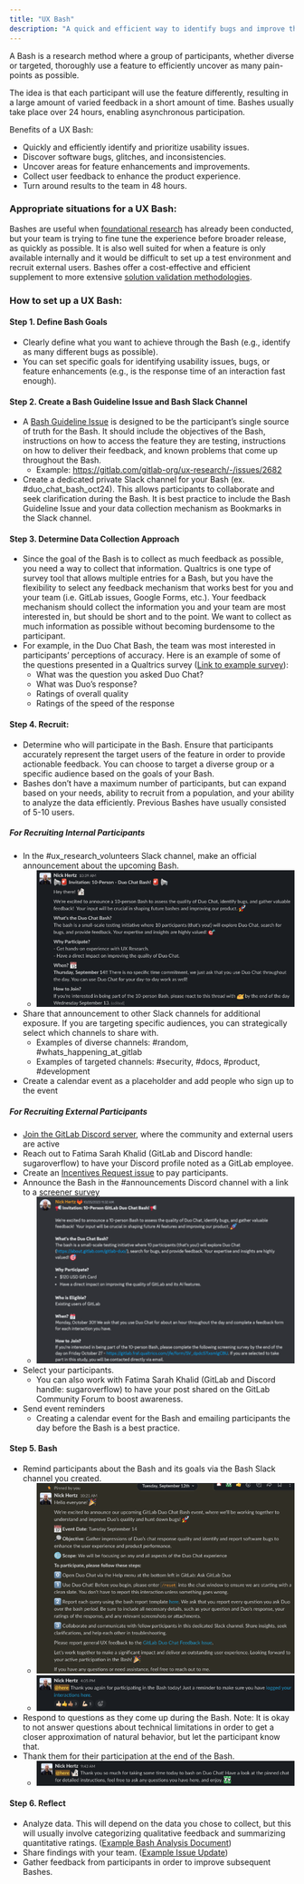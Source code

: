 ```yaml
---
title: "UX Bash"
description: "A quick and efficient way to identify bugs and improve the user experience"
---
```


A Bash is a research method where a group of participants, whether diverse or targeted, thoroughly use a feature to efficiently uncover as many pain-points as possible.

The idea is that each participant will use the feature differently, resulting in a large amount of varied feedback in a short amount of time. Bashes usually take place over 24 hours, enabling asynchronous participation.

Benefits of a UX Bash:
- Quickly and efficiently identify and prioritize usability issues.
- Discover software bugs, glitches, and inconsistencies.
- Uncover areas for feature enhancements and improvements.
- Collect user feedback to enhance the product experience.
- Turn around results to the team in 48 hours.


### Appropriate situations for a UX Bash:

Bashes are useful when [foundational research](https://about.gitlab.com/handbook/product/ux/ux-research/foundational-research/) has already been conducted, but your team is trying to fine tune the experience before broader release, as quickly as possible. It is also well suited for when a feature is only available internally and it would be difficult to set up a test environment and recruit external users. Bashes offer a cost-effective and efficient supplement to more extensive [solution validation methodologies](https://about.gitlab.com/handbook/product/ux/ux-research/solution-validation-and-methods/).

### How to set up a UX Bash:

#### Step 1. Define Bash Goals

- Clearly define what you want to achieve through the Bash (e.g., identify as many different bugs as possible).
- You can set specific goals for identifying usability issues, bugs, or feature enhancements (e.g., is the response time of an interaction fast enough).

#### Step 2. Create a Bash Guideline Issue and Bash Slack Channel

- A [Bash Guideline Issue](https://gitlab.com/gitlab-org/ux-research/-/blob/master/.gitlab/issue_templates/UX%20Bash%20Template.md) is designed to be the participant’s single source of truth for the Bash. It should include the objectives of the Bash, instructions on how to access the feature they are testing, instructions on how to deliver their feedback, and known problems that come up throughout the Bash.
   - Example: https://gitlab.com/gitlab-org/ux-research/-/issues/2682
- Create a dedicated private Slack channel for your Bash (ex. #duo_chat_bash_oct24). This allows participants to collaborate and seek clarification during the Bash. It is best practice to include the Bash Guideline Issue and your data collection mechanism as Bookmarks in the Slack channel.

#### Step 3. Determine Data Collection Approach

- Since the goal of the Bash is to collect as much feedback as possible, you need a way to collect that information. Qualtrics is one type of survey tool that allows multiple entries for a Bash, but you have the flexibility to select any feedback mechanism that works best for you and your team (i.e. GitLab issues, Google Forms, etc.). Your feedback mechanism should collect the information you and your team are most interested in, but should be short and to the point. We want to collect as much information as possible without becoming burdensome to the participant.
- For example, in the Duo Chat Bash, the team was most interested in participants’ perceptions of accuracy. Here is an example of some of the questions presented in a Qualtrics survey ([Link to example survey](https://gitlab.fra1.qualtrics.com/jfe/form/SV_8p2Hp3HVgsiVEKW)):
   - What was the question you asked Duo Chat?
   - What was Duo’s response?
   - Ratings of overall quality
   - Ratings of the speed of the response

#### Step 4. Recruit:

- Determine who will participate in the Bash. Ensure that participants accurately represent the target users of the feature in order to provide actionable feedback. You can choose to target a diverse group or a specific audience based on the goals of your Bash.
- Bashes don’t have a maximum number of participants, but can expand based on your needs, ability to recruit from a population, and your ability to analyze the data efficiently. Previous Bashes have usually consisted of 5-10 users.

##### For Recruiting Internal Participants

- In the #ux_research_volunteers Slack channel, make an official announcement about the upcoming Bash.
   - ![Example of a Slack invitation](Bash_Slack_invite.png)
- Share that announcement to other Slack channels for additional exposure. If you are targeting specific audiences, you can strategically select which channels to share with.
   - Examples of diverse channels: #random, #whats_happening_at_gitlab
   - Examples of targeted channels: #security, #docs, #product, #development
- Create a calendar event as a placeholder and add people who sign up to the event

##### For Recruiting External Participants

- [Join the GitLab Discord server](https://about.gitlab.com/handbook/marketing/developer-relations/workflows-tools/discord/), where the community and external users are active
- Reach out to Fatima Sarah Khalid (GitLab and Discord handle: sugaroverflow) to have your Discord profile noted as a GitLab employee.
- Create an [Incentives Request issue](https://about.gitlab.com/handbook/product/ux/ux-research-coordination/incentives/) to pay participants.
- Announce the Bash in the #announcements Discord channel with a link to a [screener survey](https://about.gitlab.com/handbook/product/ux/ux-research/write-effective-screener/)
   - ![Example of a Discord invitation](Bash_Discord_invite.png)
- Select your participants.
   - You can also work with Fatima Sarah Khalid (GitLab and Discord handle: sugaroverflow) to have your post shared on the GitLab Community Forum to boost awareness.
- Send event reminders
   - Creating a calendar event for the Bash and emailing participants the day before the Bash is a best practice.

#### Step 5. Bash

- Remind participants about the Bash and its goals via the Bash Slack channel you created.
   - ![Example of a Slack Bash Guide](Bash_Slack_guide.png)
   - ![Example of a Slack Bash Reminder](Bash_Slack_reminder.png)
- Respond to questions as they come up during the Bash. Note: It is okay to not answer questions about technical limitations in order to get a closer approximation of natural behavior, but let the participant know that.
- Thank them for their participation at the end of the Bash.
   - ![Example of a Slack invitation](Bash_Slack_thankyou.png)

#### Step 6. Reflect

- Analyze data. This will depend on the data you chose to collect, but this will usually involve categorizing qualitative feedback and summarizing quantitative ratings. ([Example Bash Analysis Document](https://docs.google.com/spreadsheets/d/1jwQklnXPzbEIodXishsQ1eEjuxcvSRxczx1JrVBZhBo/edit#gid=118393419))
- Share findings with your team. ([Example Issue Update](https://gitlab.com/gitlab-org/ux-research/-/issues/2513#note_1494533098))
- Gather feedback from participants in order to improve subsequent Bashes.
